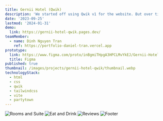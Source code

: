 ```yaml
---
title: Gernii Hotel (Qwik)
description: 'We started off using Qwik v1 for the website. But over time, we realized it was kinda lacking in features compared to what our team wanted to do. So, we decided to scrap it and move on to SvelteKit for some cooler features and better stuff'
date: '2023-09-25'
lastmod: '2024-01-31'
demo:
  link: https://gernii-hotel-qwik.pages.dev/
teamMember:
  - name: Dinh Nguyen Tran
    ref: https://portfolio-daniel-tran.vercel.app
prototype:
  link: https://www.figma.com/proto/inBgmiTHpgA3HPCLMvYkEJ/Gernii-Hotel-UI-Design
  title: Figma
published: true
thumbnail: /images/projects/gernii-hotel-qwik/thumbnail.webp
technologyStack:
  - html
  - css
  - qwik
  - tailwindcss
  - vite
  - partytown
---
```


![Rooms and Suite](/images/projects/gernii-hotel-qwik/roomsAndSuite.webp)
![Eat and Drink](/images/projects/gernii-hotel-qwik/eatAndDrink.webp)
![Reviews](/images/projects/gernii-hotel-qwik/reviews.webp)
![Footer](/images/projects/gernii-hotel-qwik/footer.webp)
